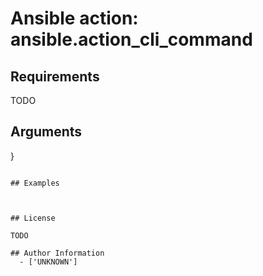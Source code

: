 # Ansible action: ansible.action_cli_command





## Requirements

TODO

## Arguments

}
```

## Examples



## License

TODO

## Author Information
  - ['UNKNOWN']
